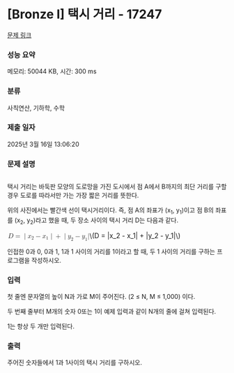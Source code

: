 # [Bronze I] 택시 거리 - 17247 

[문제 링크](https://www.acmicpc.net/problem/17247) 

### 성능 요약

메모리: 50044 KB, 시간: 300 ms

### 분류

사칙연산, 기하학, 수학

### 제출 일자

2025년 3월 16일 13:06:20

### 문제 설명

<p style="text-align: center;"><img alt="" src="https://upload.acmicpc.net/2151cf07-1489-4434-84e0-6f265e62be77/-/preview/"></p>

<p>택시 거리는 바둑판 모양의 도로망을 가진 도시에서 점 A에서 B까지의 최단 거리를 구할 경우 도로를 따라서만 가는 가장 짧은 거리를 뜻한다.</p>

<p>위의 사진에서는 빨간색 선이 택시거리이다. 즉, 점 A의 좌표가 (x<sub>1</sub>, y<sub>1</sub>)이고 점 B의 좌표를 (x<sub>2</sub>, y<sub>2</sub>)라고 했을 때, 두 장소 사이의 택시 거리 D는 다음과 같다.</p>

<p><mjx-container class="MathJax" jax="CHTML" style="font-size: 109%; position: relative;"> <mjx-math class="MJX-TEX" aria-hidden="true"><mjx-mi class="mjx-i"><mjx-c class="mjx-c1D437 TEX-I"></mjx-c></mjx-mi><mjx-mo class="mjx-n" space="4"><mjx-c class="mjx-c3D"></mjx-c></mjx-mo><mjx-texatom space="4" texclass="ORD"><mjx-mo class="mjx-n"><mjx-c class="mjx-c7C"></mjx-c></mjx-mo></mjx-texatom><mjx-msub><mjx-mi class="mjx-i"><mjx-c class="mjx-c1D465 TEX-I"></mjx-c></mjx-mi><mjx-script style="vertical-align: -0.15em;"><mjx-mn class="mjx-n" size="s"><mjx-c class="mjx-c32"></mjx-c></mjx-mn></mjx-script></mjx-msub><mjx-mo class="mjx-n" space="3"><mjx-c class="mjx-c2212"></mjx-c></mjx-mo><mjx-msub space="3"><mjx-mi class="mjx-i"><mjx-c class="mjx-c1D465 TEX-I"></mjx-c></mjx-mi><mjx-script style="vertical-align: -0.15em;"><mjx-mn class="mjx-n" size="s"><mjx-c class="mjx-c31"></mjx-c></mjx-mn></mjx-script></mjx-msub><mjx-texatom texclass="ORD"><mjx-mo class="mjx-n"><mjx-c class="mjx-c7C"></mjx-c></mjx-mo></mjx-texatom><mjx-mo class="mjx-n" space="3"><mjx-c class="mjx-c2B"></mjx-c></mjx-mo><mjx-texatom space="3" texclass="ORD"><mjx-mo class="mjx-n"><mjx-c class="mjx-c7C"></mjx-c></mjx-mo></mjx-texatom><mjx-msub><mjx-mi class="mjx-i"><mjx-c class="mjx-c1D466 TEX-I"></mjx-c></mjx-mi><mjx-script style="vertical-align: -0.15em;"><mjx-mn class="mjx-n" size="s"><mjx-c class="mjx-c32"></mjx-c></mjx-mn></mjx-script></mjx-msub><mjx-mo class="mjx-n" space="3"><mjx-c class="mjx-c2212"></mjx-c></mjx-mo><mjx-msub space="3"><mjx-mi class="mjx-i"><mjx-c class="mjx-c1D466 TEX-I"></mjx-c></mjx-mi><mjx-script style="vertical-align: -0.15em;"><mjx-mn class="mjx-n" size="s"><mjx-c class="mjx-c31"></mjx-c></mjx-mn></mjx-script></mjx-msub><mjx-mo class="mjx-n"><mjx-c class="mjx-c7C"></mjx-c></mjx-mo></mjx-math><mjx-assistive-mml unselectable="on" display="inline"><math xmlns="http://www.w3.org/1998/Math/MathML"><mi>D</mi><mo>=</mo><mrow data-mjx-texclass="ORD"><mo stretchy="false">|</mo></mrow><msub><mi>x</mi><mn>2</mn></msub><mo>−</mo><msub><mi>x</mi><mn>1</mn></msub><mrow data-mjx-texclass="ORD"><mo stretchy="false">|</mo></mrow><mo>+</mo><mrow data-mjx-texclass="ORD"><mo stretchy="false">|</mo></mrow><msub><mi>y</mi><mn>2</mn></msub><mo>−</mo><msub><mi>y</mi><mn>1</mn></msub><mo stretchy="false">|</mo></math></mjx-assistive-mml><span aria-hidden="true" class="no-mathjax mjx-copytext">\(D = |x_2 - x_1| + |y_2 - y_1|\)</span> </mjx-container></p>

<p>인접한 0과 0, 0과 1, 1과 1 사이의 거리를 1이라고 할 때, 두 1 사이의 거리를 구하는 프로그램을 작성하시오.</p>

### 입력 

 <p>첫 줄엔 문자열의 높이 N과 가로 M이 주어진다. (2 ≤ N, M ≤ 1,000) 이다.</p>

<p>두 번째 줄부터 M개의 숫자 0또는 1이 예제 입력과 같이 N개의 줄에 걸쳐 입력된다.</p>

<p>1는 항상 두 개만 입력된다.</p>

### 출력 

 <p>주어진 숫자들에서 1과 1사이의 택시 거리를 구하시오.</p>

